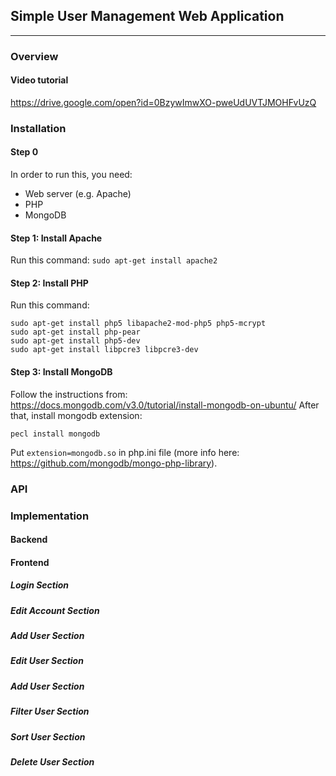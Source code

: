 ## Simple User Management Web Application
---

### Overview

#### Video tutorial
 https://drive.google.com/open?id=0BzywImwXO-pweUdUVTJMOHFvUzQ

### Installation

#### Step 0
 In order to run this, you need:
 + Web server (e.g. Apache)
 + PHP
 + MongoDB

#### Step 1: Install Apache

 Run this command:
`sudo apt-get install apache2`

#### Step 2: Install PHP
 
 Run this command:
 ```
 sudo apt-get install php5 libapache2-mod-php5 php5-mcrypt
 sudo apt-get install php-pear
 sudo apt-get install php5-dev
 sudo apt-get install libpcre3 libpcre3-dev
 ```

#### Step 3: Install MongoDB

 Follow the instructions from: https://docs.mongodb.com/v3.0/tutorial/install-mongodb-on-ubuntu/
 After that, install mongodb extension:
 
 `pecl install mongodb`
 
 Put `extension=mongodb.so` in php.ini file (more info here: https://github.com/mongodb/mongo-php-library).

### API

### Implementation

#### Backend

#### Frontend

##### Login Section
##### Edit Account Section
##### Add User Section
##### Edit User Section
##### Add User Section
##### Filter User Section
##### Sort User Section
##### Delete User Section

